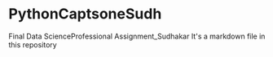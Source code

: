 # PythonCaptsoneSudh
Final Data ScienceProfessional Assignment_Sudhakar
It's a markdown file in this repository
